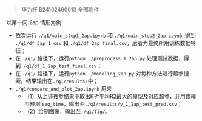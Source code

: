 > 华为杯 B24102460013 全部附件

以第一问 2ap 情形为例

- 依次运行 `./q1/main_step1_2ap.ipynb` 和 `./q1/main_step2_2ap.ipynb`, 得到 `./q1/df_3ap_1.csv` 和 `./q1/df_2ap_final.csv`，后者为最终所用训练数据特征；
- 在 `./q1/` 路径下，运行`python ./preprocess_1_2ap.py` 处理测试数据，得到`./q1/df_1_2ap_test_final.csv`；
- 在 `./q1/` 路径下，运行`python ./modeling_2ap.py` 对每种方法进行超参搜索，结果输出在`./q1/results/`中；
- `./q1/compare_and_plot_2ap.ipynb` 用来
  - （1）从上述搜参结果中取出K折平均R2最大的模型及对应超参，并用该模型预测 `seq_time`，输出至`./q1/results/y_1_2ap_test_pred.csv`；
  - （2）绘制图像，输出至`./q1/fig/`。
